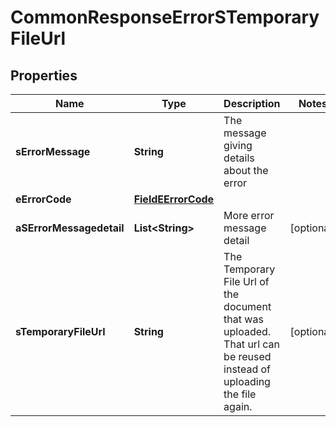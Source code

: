 

# CommonResponseErrorSTemporaryFileUrl

## Properties

Name | Type | Description | Notes
------------ | ------------- | ------------- | -------------
**sErrorMessage** | **String** | The message giving details about the error | 
**eErrorCode** | [**FieldEErrorCode**](FieldEErrorCode.md) |  | 
**aSErrorMessagedetail** | **List&lt;String&gt;** | More error message detail |  [optional]
**sTemporaryFileUrl** | **String** | The Temporary File Url of the document that was uploaded. That url can be reused instead of uploading the file again. |  [optional]




